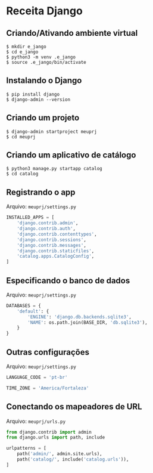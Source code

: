# Receita Django
## Criando/Ativando ambiente virtual
```shell
$ mkdir e_jango
$ cd e_jango
$ python3 -m venv .e_jango
$ source .e_jango/bin/activate
```
## Instalando o Django
```shell
$ pip install django
$ django-admin --version
```
## Criando um projeto
```shell
$ django-admin startproject meuprj
$ cd meuprj
```
## Criando um aplicativo de catálogo
```shell
$ python3 manage.py startapp catalog
$ cd catalog
```
## Registrando o app
Arquivo: `meuprj/settings.py`
```python
INSTALLED_APPS = [
    'django.contrib.admin',
    'django.contrib.auth',
    'django.contrib.contenttypes',
    'django.contrib.sessions',
    'django.contrib.messages',
    'django.contrib.staticfiles',
    'catalog.apps.CatalogConfig',
]
```
## Especificando o banco de dados
Arquivo: `meuprj/settings.py`
```python
DATABASES = {
    'default': {
        'ENGINE': 'django.db.backends.sqlite3',
        'NAME': os.path.join(BASE_DIR, 'db.sqlite3'),
    }
}
```
## Outras configurações
Arquivo: `meuprj/settings.py`
```python
LANGUAGE_CODE = 'pt-br'

TIME_ZONE = 'America/Fortaleza'
```
## Conectando os mapeadores de URL
Arquivo: `meuprj/urls.py`
```python
from django.contrib import admin
from django.urls import path, include

urlpatterns = [
    path('admin/', admin.site.urls),
    path('catalog/', include('catalog.urls')),
]
```



